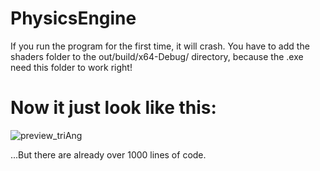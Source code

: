 # PhysicsEngine

If you run the program for the first time, it will crash. You have to add the shaders folder to the out/build/x64-Debug/ directory, because the .exe 
need this folder to work right!

# Now it just look like this:
![preview_triAng](https://github.com/HaltingColt522/PhysicsEngine/assets/96419450/41b03297-3ec1-4301-a4ed-d04c4438f810)

...But there are already over 1000 lines of code.
